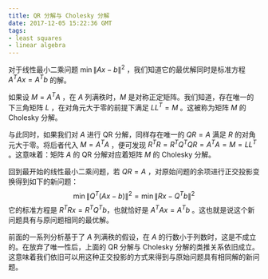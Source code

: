```yaml
---
title: QR 分解与 Cholesky 分解
date: 2017-12-05 15:22:36 GMT
tags:
- least squares
- linear algebra
---
```


对于线性最小二乘问题 $\min \|Ax-b\|^2$ ，我们知道它的最优解同时是标准方程 $A^TAx = A^Tb$ 的解。

如果设 $M = A^TA$ ，在 $A$ 列满秩时，$M$ 是对称正定矩阵。我们知道，存在唯一的下三角矩阵 $L$ ，在对角元大于零的前提下满足 $LL^T = M$ 。这被称为矩阵 $M$ 的 Cholesky 分解。

与此同时，如果我们对 $A$ 进行 QR 分解，同样存在唯一的 $QR=A$ 满足 $R$ 的对角元大于零。将后者代入 $M=A^TA$ ，便可发现 $R^TR = R^TQ^TQR = A^TA = M = LL^T$ 。这意味着：矩阵 $A$ 的 QR 分解对应着矩阵 $M$ 的 Cholesky 分解。

回到最开始的线性最小二乘问题，若 $QR = A$ ，对原始问题的余项进行正交投影变换得到如下的新问题：
$$
\min \|Q^T(Ax-b)\|^2 = \min\|Rx-Q^Tb\|^2
$$
它的标准方程是 $R^TRx=R^TQ^Tb$，也就恰好是 $A^TAx=A^Tb$ 。这也就是说这个新问题具有与原问题相同的最优解。

前面的一系列分析基于了 $A$ 列满秩的假设，在 $A$ 的行数小于列数时，这是不成立的。在放弃了唯一性后，上面的 QR 分解与 Cholesky 分解的类推关系依旧成立。这意味着我们依旧可以用这种正交投影的方式来得到与原始问题具有相同解的新问题。